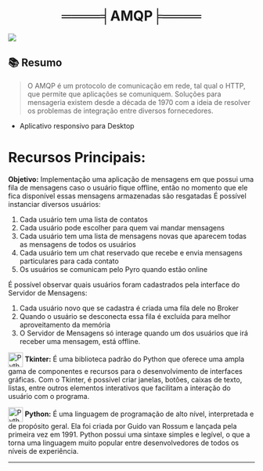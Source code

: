 <h1 align="center">
════╡AMQP╞════
</h1>

<img align="center" src="/imagens/GIF.gif">

## 📚 Resumo
> O AMQP é um protocolo de comunicação em rede, tal qual o HTTP, que permite que aplicações se comuniquem. Soluções para mensageria existem desde a década de 1970 com a ideia de resolver os problemas de integração entre diversos fornecedores.
- Aplicativo responsivo para Desktop 

# Recursos Principais:

**Objetivo:** Implementação uma aplicação de mensagens em que possui uma fila de mensagens caso o usuário fique offline, então no momento que ele fica disponível essas mensagens armazenadas são resgatadas 
É possível instanciar diversos usuários:
1) Cada usuário tem uma lista de contatos
2) Cada usuário pode escolher para quem vai mandar mensagens
3) Cada usuário tem uma lista de mensagens novas que aparecem todas as mensagens de todos os usuários
4) Cada usuário tem um chat reservado que recebe e envia mensagens particulares para cada contato
5) Os usuários se comunicam pelo Pyro quando estão online

É possível observar quais usuários foram cadastrados pela interface do Servidor de Mensagens:
1) Cada usuário novo que se cadastra é criada uma fila dele no Broker
2) Quando o usuário se desconecta essa fila é excluída para melhor aproveitamento da memória
3) O Servidor de Mensagens só interage quando um dos usuários que irá receber uma mensagem, está offline.

<img align="center" alt="Python" height="30" width="30" src="https://upload.wikimedia.org/wikipedia/commons/thumb/c/c3/Python-logo-notext.svg/935px-Python-logo-notext.svg.png"> **Tkinter:** É uma biblioteca padrão do Python que oferece uma ampla gama de componentes e recursos para o desenvolvimento de interfaces gráficas. Com o Tkinter, é possível criar janelas, botões, caixas de texto, listas, entre outros elementos interativos que facilitam a interação do usuário com o programa.

<img align="center" alt="Python" height="30" width="30" src="https://upload.wikimedia.org/wikipedia/commons/thumb/c/c3/Python-logo-notext.svg/935px-Python-logo-notext.svg.png"> **Python:** É uma linguagem de programação de alto nível, interpretada e de propósito geral. Ela foi criada por Guido van Rossum e lançada pela primeira vez em 1991. Python possui uma sintaxe simples e legível, o que a torna uma linguagem muito popular entre desenvolvedores de todos os níveis de experiência.

---

